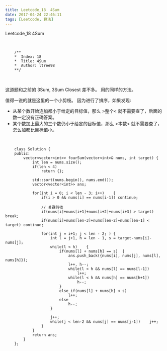 ```yaml
---
title: Leetcode_18  4Sum
date: 2017-04-24 22:46:11
tags: [Leetcode, 算法]
---
```


Leetcode_18 4Sum


<!-- more -->
<br/>


        /**
        *  Index: 18
        *  Title: 4Sum
        *  Author: ltree98
        **/


<br/>


这道题和之前的 3Sum, 3Sum Closest 差不多。
用的同样的方法。

值得一说的就是这里的一个小剪枝。
因为进行了排序，如果发现:

- 从某个数开始连加都小于给定的目标值，那么 >整个< 就不需要查了，后面的数一定没有正确答案。
- 某个数加上最大的三个数仍小于给定的目标值，那么 >本数< 就不需要查了，怎么加都比目标值小。



<br/>


        class Solution {
        public:
            vector<vector<int>> fourSum(vector<int>& nums, int target) {
                int len = nums.size();
                if(len < 4)
                    return {};
        
                std::sort(nums.begin(), nums.end());
                vector<vector<int>> ans;
                
                for(int i = 0; i < len - 3; i++)    {
                    if(i > 0 && nums[i] == nums[i-1]) continue;
        
                    // 关键剪枝
                    if(nums[i]+nums[i+1]+nums[i+2]+nums[i+3] > target) break;
                    if(nums[i]+nums[len-3]+nums[len-2]+nums[len-1] < target) continue;
        
                    for(int j = i+1; j < len - 2; ) {
                        int l = j+1, h = len - 1, s = target-nums[i]-nums[j];
                        while(l < h)    {
                            if(nums[l] + nums[h] == s)  {
                                ans.push_back({nums[i], nums[j], nums[l], nums[h]});
                                l++, h--;           
                                while(l < h && nums[l] == nums[l-1])
                                    l++;
                                while(l < h && nums[h] == nums[h+1])
                                    h--;
                            }
                            else if(nums[l] + nums[h] < s)
                                l++;
                            else
                                h--;
                        }
        
                        j++;
                        while(j < len-2 && nums[j] == nums[j-1])    j++;
                    }
                }
                return ans;
            }
        };